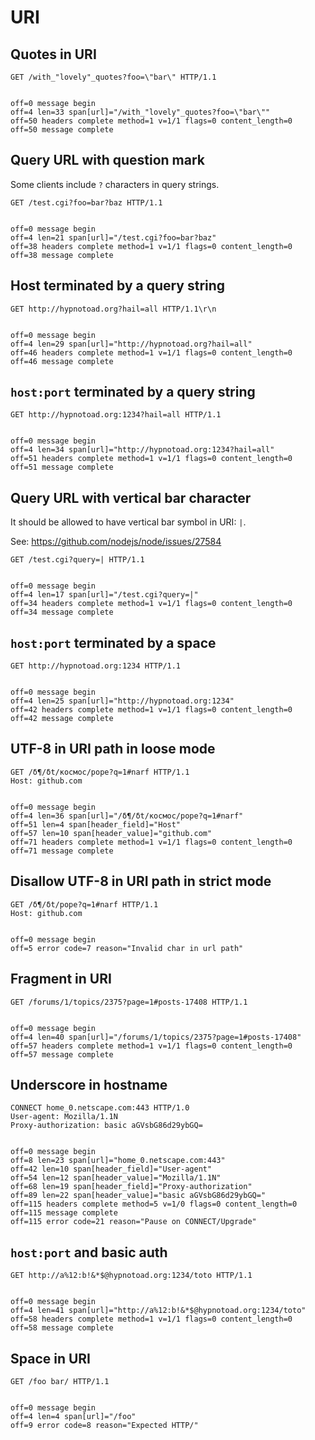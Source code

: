 URI
===

## Quotes in URI

<!-- meta={"type": "request"} -->
```http
GET /with_"lovely"_quotes?foo=\"bar\" HTTP/1.1


```

```log
off=0 message begin
off=4 len=33 span[url]="/with_"lovely"_quotes?foo=\"bar\""
off=50 headers complete method=1 v=1/1 flags=0 content_length=0
off=50 message complete
```

## Query URL with question mark

Some clients include `?` characters in query strings.

<!-- meta={"type": "request"} -->
```http
GET /test.cgi?foo=bar?baz HTTP/1.1


```

```log
off=0 message begin
off=4 len=21 span[url]="/test.cgi?foo=bar?baz"
off=38 headers complete method=1 v=1/1 flags=0 content_length=0
off=38 message complete
```

## Host terminated by a query string

<!-- meta={"type": "request"} -->
```http
GET http://hypnotoad.org?hail=all HTTP/1.1\r\n


```

```log
off=0 message begin
off=4 len=29 span[url]="http://hypnotoad.org?hail=all"
off=46 headers complete method=1 v=1/1 flags=0 content_length=0
off=46 message complete
```

## `host:port` terminated by a query string

<!-- meta={"type": "request"} -->
```http
GET http://hypnotoad.org:1234?hail=all HTTP/1.1


```

```log
off=0 message begin
off=4 len=34 span[url]="http://hypnotoad.org:1234?hail=all"
off=51 headers complete method=1 v=1/1 flags=0 content_length=0
off=51 message complete
```

## Query URL with vertical bar character

It should be allowed to have vertical bar symbol in URI: `|`.

See: https://github.com/nodejs/node/issues/27584

<!-- meta={"type": "request"} -->
```http
GET /test.cgi?query=| HTTP/1.1


```

```log
off=0 message begin
off=4 len=17 span[url]="/test.cgi?query=|"
off=34 headers complete method=1 v=1/1 flags=0 content_length=0
off=34 message complete
```

## `host:port` terminated by a space

<!-- meta={"type": "request"} -->
```http
GET http://hypnotoad.org:1234 HTTP/1.1


```

```log
off=0 message begin
off=4 len=25 span[url]="http://hypnotoad.org:1234"
off=42 headers complete method=1 v=1/1 flags=0 content_length=0
off=42 message complete
```

## UTF-8 in URI path in loose mode

<!-- meta={"type": "request", "mode": "loose", "noScan": true} -->
```http
GET /δ¶/δt/космос/pope?q=1#narf HTTP/1.1
Host: github.com


```

```log
off=0 message begin
off=4 len=36 span[url]="/δ¶/δt/космос/pope?q=1#narf"
off=51 len=4 span[header_field]="Host"
off=57 len=10 span[header_value]="github.com"
off=71 headers complete method=1 v=1/1 flags=0 content_length=0
off=71 message complete
```

## Disallow UTF-8 in URI path in strict mode

<!-- meta={"type": "request", "mode": "strict", "noScan": true} -->
```http
GET /δ¶/δt/pope?q=1#narf HTTP/1.1
Host: github.com


```

```log
off=0 message begin
off=5 error code=7 reason="Invalid char in url path"
```

## Fragment in URI

<!-- meta={"type": "request"} -->
```http
GET /forums/1/topics/2375?page=1#posts-17408 HTTP/1.1


```

```log
off=0 message begin
off=4 len=40 span[url]="/forums/1/topics/2375?page=1#posts-17408"
off=57 headers complete method=1 v=1/1 flags=0 content_length=0
off=57 message complete
```

## Underscore in hostname

<!-- meta={"type": "request"} -->
```http
CONNECT home_0.netscape.com:443 HTTP/1.0
User-agent: Mozilla/1.1N
Proxy-authorization: basic aGVsbG86d29ybGQ=


```

```log
off=0 message begin
off=8 len=23 span[url]="home_0.netscape.com:443"
off=42 len=10 span[header_field]="User-agent"
off=54 len=12 span[header_value]="Mozilla/1.1N"
off=68 len=19 span[header_field]="Proxy-authorization"
off=89 len=22 span[header_value]="basic aGVsbG86d29ybGQ="
off=115 headers complete method=5 v=1/0 flags=0 content_length=0
off=115 message complete
off=115 error code=21 reason="Pause on CONNECT/Upgrade"
```

## `host:port` and basic auth

<!-- meta={"type": "request"} -->
```http
GET http://a%12:b!&*$@hypnotoad.org:1234/toto HTTP/1.1


```

```log
off=0 message begin
off=4 len=41 span[url]="http://a%12:b!&*$@hypnotoad.org:1234/toto"
off=58 headers complete method=1 v=1/1 flags=0 content_length=0
off=58 message complete
```

## Space in URI

<!-- meta={"type": "request", "noScan": true} -->
```http
GET /foo bar/ HTTP/1.1


```

```log
off=0 message begin
off=4 len=4 span[url]="/foo"
off=9 error code=8 reason="Expected HTTP/"
```
